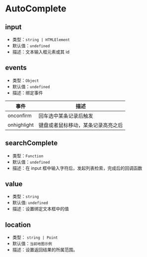 # AutoComplete

## input

- 类型：`string | HTMLElement`
- 默认值：`undefined`
- 描述：文本输入框元素或其 id

## events

- 类型：`Object`
- 默认值：`undefined`
- 描述：绑定事件

| 事件        | 描述                               |
| ----------- | ---------------------------------- |
| onconfirm   | 回车选中某条记录后触发             |
| onhighlight | 键盘或者鼠标移动，某条记录高亮之后 |

## searchComplete

- 类型：`Function`
- 默认值：`undefined`
- 描述：在 input 框中输入字符后，发起列表检索，完成后的回调函数

## value

- 类型：`string`
- 默认值: `undefined`
- 描述：设置绑定文本框中的值

## location

- 类型： `string | Point`
- 默认值：`当前地图示例`
- 描述：设置返回结果的所属范围。
